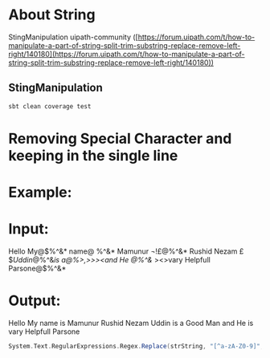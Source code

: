 # About String<a id="sec-3" name="sec-3"></a>


StingManipulation uipath-community  ([https://forum.uipath.com/t/how-to-manipulate-a-part-of-string-split-trim-substring-replace-remove-left-right/140180](https://forum.uipath.com/t/how-to-manipulate-a-part-of-string-split-trim-substring-replace-remove-left-right/140180))

## StingManipulation 

```sh
sbt clean coverage test
```

# Removing Special Character  and keeping in the single line 
# Example: 
# Input: 
Hello My@$%^&*               name@                              $%^&* is@$%^&* Mamunur ¬!£$@$%^&* Rushid
Nezam £$$Uddin @$%^&*is 			a@$%^&* Good %^$%>,><Man >>><and 
He @$%^&* is@$%^&*  ><>vary Helpfull Parsone@$%^&*
# Output: 
Hello My                     name                                     is       Mamunur            Rushid Nezam    Uddin       is    a       Good         Man     and  He        is           vary Helpfull Parsone
```scala
System.Text.RegularExpressions.Regex.Replace(strString, "[^a-zA-Z0-9]", " ")
```